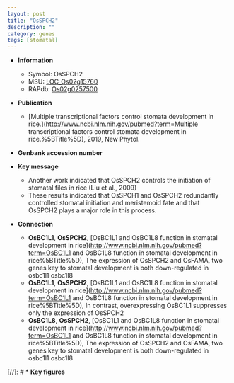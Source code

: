 ```yaml
---
layout: post
title: "OsSPCH2"
description: ""
category: genes
tags: [stomatal]
---
```


* **Information**  
    + Symbol: OsSPCH2  
    + MSU: [LOC_Os02g15760](http://rice.uga.edu/cgi-bin/ORF_infopage.cgi?orf=LOC_Os02g15760)  
    + RAPdb: [Os02g0257500](http://rapdb.dna.affrc.go.jp/viewer/gbrowse_details/irgsp1?name=Os02g0257500)  

* **Publication**  
    + [Multiple transcriptional factors control stomata development in rice.](http://www.ncbi.nlm.nih.gov/pubmed?term=Multiple transcriptional factors control stomata development in rice.%5BTitle%5D), 2019, New Phytol.

* **Genbank accession number**  

* **Key message**  
    + Another work indicated that OsSPCH2 controls the initiation of stomatal files in rice (Liu et al., 2009)
    + These results indicated that OsSPCH1 and OsSPCH2 redundantly controlled stomatal initiation and meristemoid fate and that OsSPCH2 plays a major role in this process.

* **Connection**  
    + __OsBC1L1__, __OsSPCH2__, [OsBC1L1 and OsBC1L8 function in stomatal development in rice](http://www.ncbi.nlm.nih.gov/pubmed?term=OsBC1L1 and OsBC1L8 function in stomatal development in rice%5BTitle%5D),  The expression of OsSPCH2 and OsFAMA, two genes key to stomatal development is both down-regulated in osbc1l1 osbc1l8
    + __OsBC1L1__, __OsSPCH2__, [OsBC1L1 and OsBC1L8 function in stomatal development in rice](http://www.ncbi.nlm.nih.gov/pubmed?term=OsBC1L1 and OsBC1L8 function in stomatal development in rice%5BTitle%5D),  In contrast, overexpressing OsBC1L1 suppresses only the expression of OsSPCH2
    + __OsBC1L8__, __OsSPCH2__, [OsBC1L1 and OsBC1L8 function in stomatal development in rice](http://www.ncbi.nlm.nih.gov/pubmed?term=OsBC1L1 and OsBC1L8 function in stomatal development in rice%5BTitle%5D),  The expression of OsSPCH2 and OsFAMA, two genes key to stomatal development is both down-regulated in osbc1l1 osbc1l8

[//]: # * **Key figures**  


